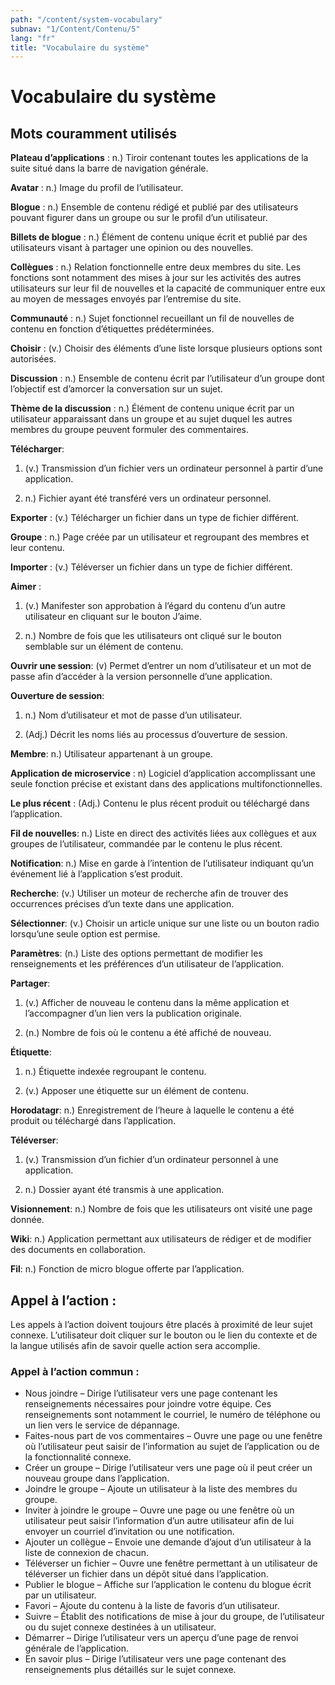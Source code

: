 ```yaml
---
path: "/content/system-vocabulary"
subnav: "1/Content/Contenu/5"
lang: "fr"
title: "Vocabulaire du système"
---
```


<helmet>
<title> Vocabulair du système - Système de conception Aurora </title>
</helmet>

# Vocabulaire du système
## Mots couramment utilisés
**Plateau d’applications** : n.) Tiroir contenant toutes les applications de la suite situé dans la barre de navigation générale.

**Avatar** : n.) Image du profil de l’utilisateur.

**Blogue** : n.) Ensemble de contenu rédigé et publié par des utilisateurs pouvant figurer dans un groupe ou sur le profil d’un utilisateur.

**Billets de blogue** : n.) Élément de contenu unique écrit et publié par des utilisateurs visant à partager une opinion ou des nouvelles.

**Collègues** : n.) Relation fonctionnelle entre deux membres du site. Les fonctions sont notamment des mises à jour sur les activités des autres utilisateurs sur leur fil de nouvelles et la capacité de communiquer entre eux au moyen de messages envoyés par l’entremise du site.

**Communauté** : n.) Sujet fonctionnel recueillant un fil de nouvelles de contenu en fonction d’étiquettes prédéterminées.

**Choisir** : (v.) Choisir des éléments d’une liste lorsque plusieurs options sont autorisées.

**Discussion** : n.) Ensemble de contenu écrit par l’utilisateur d’un groupe dont l’objectif est d’amorcer la conversation sur un sujet.

**Thème de la discussion** : n.) Élément de contenu unique écrit par un utilisateur apparaissant dans un groupe et au sujet duquel les autres membres du groupe peuvent formuler des commentaires.

**Télécharger**:

1.	(v.) Transmission d’un fichier vers un ordinateur personnel à partir d’une application.

2.	n.) Fichier ayant été transféré vers un ordinateur personnel.

**Exporter** : (v.) Télécharger un fichier dans un type de fichier différent.

**Groupe** : n.) Page créée par un utilisateur et regroupant des membres et leur contenu.

**Importer** : (v.) Téléverser un fichier dans un type de fichier différent.

**Aimer** :

1.	(v.) Manifester son approbation à l’égard du contenu d’un autre utilisateur en cliquant sur le bouton J’aime.

2.	n.) Nombre de fois que les utilisateurs ont cliqué sur le bouton semblable sur un élément de contenu.

**Ouvrir une session**: (v) Permet d’entrer un nom d’utilisateur et un mot de passe afin d’accéder à la version personnelle d’une application.

**Ouverture de session**:

1.	n.) Nom d’utilisateur et mot de passe d’un utilisateur.

2.	(Adj.) Décrit les noms liés au processus d’ouverture de session.

**Membre**: n.) Utilisateur appartenant à un groupe.

**Application de microservice** : n) Logiciel d’application accomplissant une seule fonction précise et existant dans des applications multifonctionnelles.

**Le plus récent** : (Adj.) Contenu le plus récent produit ou téléchargé dans l’application.

**Fil de nouvelles**: n.) Liste en direct des activités liées aux collègues et aux groupes de l’utilisateur, commandée par le contenu le plus récent.

**Notification**: n.) Mise en garde à l’intention de l’utilisateur indiquant qu’un événement lié à l’application s’est produit.

**Recherche**: (v.) Utiliser un moteur de recherche afin de trouver des occurrences précises d’un texte dans une application.

**Sélectionner**: (v.) Choisir un article unique sur une liste ou un bouton radio lorsqu’une seule option est permise.

**Paramètres**: (n.) Liste des options permettant de modifier les renseignements et les préférences d’un utilisateur de l’application.

**Partager**:

1.	(v.) Afficher de nouveau le contenu dans la même application et l’accompagner d’un lien vers la publication originale.

2.	(n.) Nombre de fois où le contenu a été affiché de nouveau.

**Étiquette**:

1.	n.) Étiquette indexée regroupant le contenu.

2.	(v.) Apposer une étiquette sur un élément de contenu.

**Horodatagr**: n.) Enregistrement de l’heure à laquelle le contenu a été produit ou téléchargé dans l’application.

**Téléverser**:

1.	(v.) Transmission d’un fichier d’un ordinateur personnel à une application.

2.	n.) Dossier ayant été transmis à une application.

**Visionnement**: n.) Nombre de fois que les utilisateurs ont visité une page donnée.

**Wiki**: n.) Application permettant aux utilisateurs de rédiger et de modifier des documents en collaboration.

**Fil**: n.) Fonction de micro blogue offerte par l’application.

## Appel à l’action :
Les appels à l’action doivent toujours être placés à proximité de leur sujet connexe. L’utilisateur doit cliquer sur le bouton ou le lien du contexte et de la langue utilisés afin de savoir quelle action sera accomplie.

### Appel à l’action commun :
*	Nous joindre – Dirige l’utilisateur vers une page contenant les renseignements nécessaires pour joindre votre équipe. Ces renseignements sont notamment le courriel, le numéro de téléphone ou un lien vers le service de dépannage.
*	Faites-nous part de vos commentaires – Ouvre une page ou une fenêtre où l’utilisateur peut saisir de l’information au sujet de l’application ou de la fonctionnalité connexe.
*	Créer un groupe – Dirige l’utilisateur vers une page où il peut créer un nouveau groupe dans l’application.
*	Joindre le groupe – Ajoute un utilisateur à la liste des membres du groupe.
*	Inviter à joindre le groupe – Ouvre une page ou une fenêtre où un utilisateur peut saisir l’information d’un autre utilisateur afin de lui envoyer un courriel d’invitation ou une notification.
*	Ajouter un collègue – Envoie une demande d’ajout d’un utilisateur à la liste de connexion de chacun.
*	Téléverser un fichier – Ouvre une fenêtre permettant à un utilisateur de téléverser un fichier dans un dépôt situé dans l’application.
*	Publier le blogue – Affiche sur l’application le contenu du blogue écrit par un utilisateur.
*	Favori – Ajoute du contenu à la liste de favoris d’un utilisateur.
*	Suivre – Établit des notifications de mise à jour du groupe, de l’utilisateur ou du sujet connexe destinées à un utilisateur.
*	Démarrer – Dirige l’utilisateur vers un aperçu d’une page de renvoi générale de l’application.
*	En savoir plus – Dirige l’utilisateur vers une page contenant des renseignements plus détaillés sur le sujet connexe.
